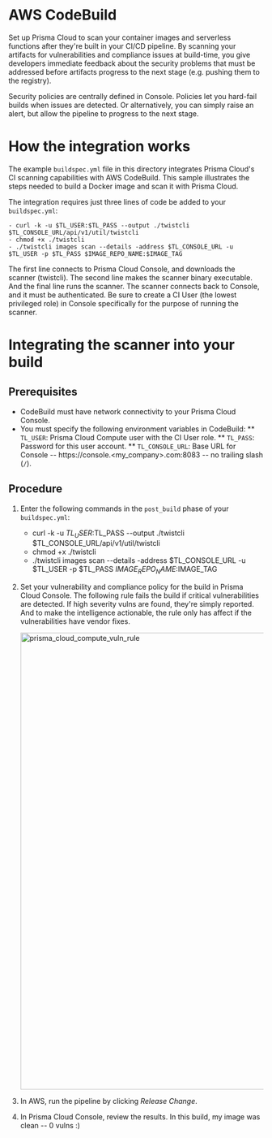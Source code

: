 # AWS CodeBuild

Set up Prisma Cloud to scan your container images and serverless functions after they're built in your CI/CD pipeline. By scanning your artifacts for vulnerabilities and compliance issues at build-time, you give developers immediate feedback about the security problems that must be addressed before artifacts progress to the next stage (e.g. pushing them to the registry).

Security policies are centrally defined in Console. Policies let you hard-fail builds when issues are detected. Or alternatively, you can simply raise an alert, but allow the pipeline to progress to the next stage.

# How the integration works

The example `buildspec.yml` file in this directory integrates Prisma Cloud's CI scanning capabilities with AWS CodeBuild.
This sample illustrates the steps needed to build a Docker image and scan it with Prisma Cloud.

The integration requires just three lines of code be added to your `buildspec.yml`:

```
- curl -k -u $TL_USER:$TL_PASS --output ./twistcli $TL_CONSOLE_URL/api/v1/util/twistcli
- chmod +x ./twistcli
- ./twistcli images scan --details -address $TL_CONSOLE_URL -u $TL_USER -p $TL_PASS $IMAGE_REPO_NAME:$IMAGE_TAG
```

The first line connects to Prisma Cloud Console, and downloads the scanner (twistcli).
The second line makes the scanner binary executable.
And the final line runs the scanner.
The scanner connects back to Console, and it must be authenticated.
Be sure to create a CI User (the lowest privileged role) in Console specifically for the purpose of running the scanner.

# Integrating the scanner into your build

## Prerequisites

* CodeBuild must have network connectivity to your Prisma Cloud Console.
* You must specify the following environment variables in CodeBuild:
** `TL_USER`: Prisma Cloud Compute user with the CI User role.
** `TL_PASS`: Password for this user account.
** `TL_CONSOLE_URL`: Base URL for Console -- https://console.<my_company>.com:8083 -- no trailing slash (`/`).

## Procedure

1. Enter the following commands in the `post_build` phase of your `buildspec.yml`:

      - curl -k -u $TL_USER:$TL_PASS --output ./twistcli $TL_CONSOLE_URL/api/v1/util/twistcli
      - chmod +x ./twistcli
      - ./twistcli images scan --details -address $TL_CONSOLE_URL -u $TL_USER -p $TL_PASS $IMAGE_REPO_NAME:$IMAGE_TAG

2. Set your vulnerability and compliance policy for the build in Prisma Cloud Console.
The following rule fails the build if critical vulnerabilities are detected.
If high severity vulns are found, they're simply reported.
And to make the intelligence actionable, the rule only has affect if the vulnerabilities have vendor fixes.

   <img width="900" alt="prisma_cloud_compute_vuln_rule" src="https://user-images.githubusercontent.com/6518946/83057385-745cf900-a01c-11ea-928f-da6855650a7f.png">

3. In AWS, run the pipeline by clicking *Release Change*.

4. In Prisma Cloud Console, review the results.
In this build, my image was clean -- 0 vulns :)
